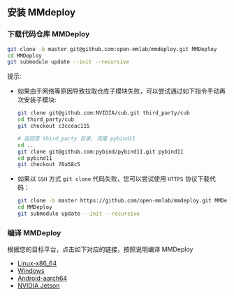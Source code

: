 ## 安装 MMdeploy

### 下载代码仓库 MMDeploy

```bash
git clone -b master git@github.com:open-mmlab/mmdeploy.git MMDeploy
cd MMDeploy
git submodule update --init --recursive
```

提示:

- 如果由于网络等原因导致拉取仓库子模块失败，可以尝试通过如下指令手动再次安装子模块:

  ```bash
  git clone git@github.com:NVIDIA/cub.git third_party/cub
  cd third_party/cub
  git checkout c3cceac115

  # 返回至 third_party 目录, 克隆 pybind11
  cd ..
  git clone git@github.com:pybind/pybind11.git pybind11
  cd pybind11
  git checkout 70a58c5
  ```

- 如果以 `SSH` 方式 `git clone` 代码失败，您可以尝试使用 `HTTPS` 协议下载代码：

  ```bash
  git clone -b master https://github.com/open-mmlab/mmdeploy.git MMDeploy
  cd MMDeploy
  git submodule update --init --recursive
  ```

### 编译 MMDeploy

根据您的目标平台，点击如下对应的链接，按照说明编译 MMDeploy

- [Linux-x86_64](build/linux.md)
- [Windows](build/windows.md)
- [Android-aarch64](build/android.md)
- [NVIDIA Jetson](https://mmdeploy.readthedocs.io/en/latest/tutorials/how_to_install_mmdeploy_on_jetsons.html)

